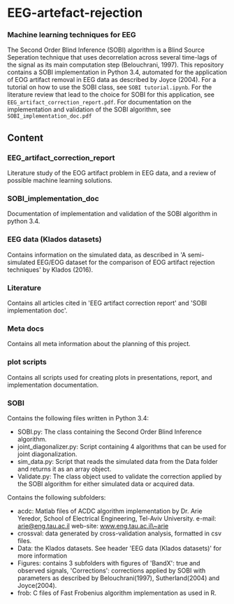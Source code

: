 # EEG-artefact-rejection
### Machine learning techniques for EEG

The Second Order Blind Inference (SOBI) algorithm is a Blind Source Seperation technique that uses decorrelation across several time-lags of the signal as its main computation step (Belouchrani, 1997). This repository contains a SOBI implementation in Python 3.4, automated for the application of EOG artifact removal in EEG data as described by Joyce (2004). 
For a tutorial on how to use the SOBI class, see `SOBI tutorial.ipynb`.
For the literature review that lead to the choice for SOBI for this application, see `EEG_artifact_correction_report.pdf`.
For documentation on the implementation and validation of the SOBI algorithm, see `SOBI_implementation_doc.pdf`

## Content

### EEG_artifact_correction_report
Literature study of the EOG artifact problem in EEG data, and a review of possible machine learning solutions.

### SOBI_implementation_doc
Documentation of implementation and validation of the SOBI algorithm in python 3.4. 

### EEG data (Klados datasets)
Contains information on the simulated data, as described in 'A semi-simulated EEG/EOG dataset for the  comparison of EOG artifact rejection techniques' by Klados (2016). 

### Literature 
Contains all articles cited in 'EEG artifact correction report' and 'SOBI implementation doc'.

### Meta docs
Contains all meta information about the planning of this project. 

### plot scripts
Contains all scripts used for creating plots in presentations, report, and implementation documentation.

### SOBI
Contains the following files written in Python 3.4:
* SOBI.py: The class containing the Second Order Blind Inference algorithm.
* joint_diagonalizer.py: Script containing 4 algorithms that can be used for joint diagonalization.
* sim_data.py: Script that reads the simulated data from the Data folder and returns it as an array object.
* Validate.py: The class object used to validate the correction applied by the SOBI algorithm for either simulated data or acquired data. 

Contains the following subfolders:
* acdc: Matlab files of ACDC algorithm implementation by 
 Dr. Arie Yeredor,
 School of Electrical Engineering,
 Tel-Aviv University.
 e-mail: arie@eng.tau.ac.il
 web-site: www.eng.tau.ac.il\~arie
* crossval: data generated by cross-validation analysis, formatted in csv files.
* Data: the Klados datasets. See header 'EEG data (Klados datasets)' for more information
* Figures: contains 3 subfolders with figures of 'BandX': true and observed signals, 'Corrections': corrections applied by SOBI with parameters as described by Belouchrani(1997), Sutherland(2004) and Joyce(2004).
* frob: C files of Fast Frobenius algorithm implementation as used in R.


